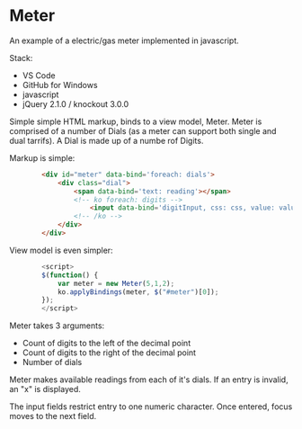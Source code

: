 # Meter

An example of a electric/gas meter implemented in javascript.

Stack:
* VS Code
* GitHub for Windows
* javascript
* jQuery 2.1.0 / knockout 3.0.0

Simple simple HTML markup, binds to a view model, Meter. Meter is comprised of a number of Dials (as a meter can support both single and dual tarrifs). A Dial is made up of a numbe rof Digits.

Markup is simple:

```HTML
        <div id="meter" data-bind='foreach: dials'>
            <div class="dial"> 
                <span data-bind='text: reading'></span>
                <!-- ko foreach: digits -->
                    <input data-bind='digitInput, css: css, value: value, valueUpdate: "afterkeydown"'/>
                <!-- /ko -->
            </div>
        </div>    
```

View model is even simpler:
```javascript
        <script>
        $(function() {
            var meter = new Meter(5,1,2);
            ko.applyBindings(meter, $("#meter")[0]); 
        });
        </script>   
```

Meter takes 3 arguments:
* Count of digits to the left of the decimal point
* Count of digits to the right of the decimal point
* Number of dials

Meter makes available readings from each of it's dials. If an entry is invalid, an "x" is displayed.

The input fields restrict entry to one numeric character. Once entered, focus moves to the next field.